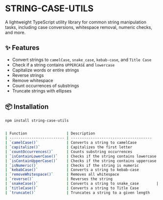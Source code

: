# STRING-CASE-UTILS

A lightweight TypeScript utility library for common string manipulation tasks, including case conversions, whitespace removal, numeric checks, and more.

## ✨ Features

- Convert strings to `camelCase`, `snake_case`, `kebab-case`, and `Title Case`
- Check if a string contains `UPPERCASE` and `lowercase`
- Capitalize words or entire strings
- Reverse strings
- Remove whitespace
- Count occurrences of substrings
- Truncate strings with ellipses

## 📦 Installation

```bash
npm install string-case-utils


| Function                  | Description                             |
| ------------------------- | -------------------------------------   |
| `camelCase()`             | Converts a string to camelCase          |
| `capitalize()`            | Capitalizes the first letter            |
| `countOccurrences()`      | Counts substring occurrences            |
| `isContainLowerCase()`    | Checks if the string contains lowercase |
| `isContainUpperCase()`    | Checks if the string contains uppercase |
| `isNumeric()`             | Checks if the string is numeric         |
| `kebabCase()`             | Converts a string to kebab-case         |
| `removeWhitespace()`      | Removes all whitespace                  |
| `reverse()`               | Reverses the string                     |
| `snakeCase()`             | Converts a string to snake_case        |
| `titleCase()`             | Converts a string to Title Case         |
| `truncate()`              | Truncates a string to a given length    |
